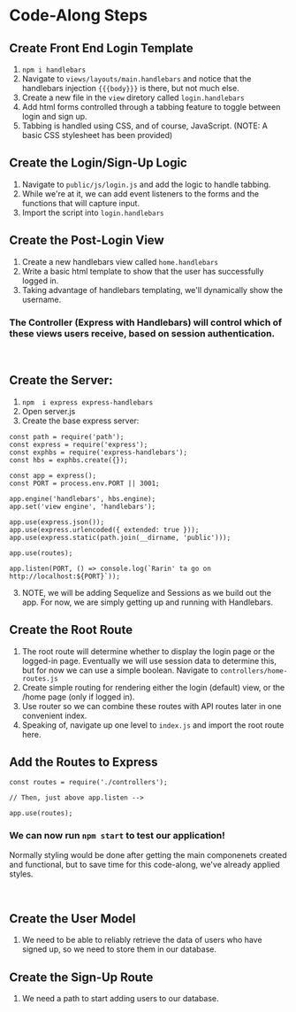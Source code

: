 # Code-Along Steps

## Create Front End Login Template
1. `npm i handlebars`
2. Navigate to `views/layouts/main.handlebars` and notice that the handlebars injection `{{{body}}}` is there, but not much else. 
3. Create a new file in the `view` diretory called `login.handlebars`
4. Add html forms controlled through a tabbing feature to toggle between login and sign up. 
5. Tabbing is handled using CSS, and of course, JavaScript. (NOTE: A basic CSS stylesheet has been provided)

## Create the Login/Sign-Up Logic 
1. Navigate to `public/js/login.js` and add the logic to handle tabbing.
2. While we're at it, we can add event listeners to the forms and the functions that will capture input.
3. Import the script into `login.handlebars`

## Create the Post-Login View
1. Create a new handlebars view called `home.handlebars`
2. Write a basic html template to show that the user has successfully logged in.
3. Taking advantage of handlebars templating, we'll dynamically show the username.

### The Controller (Express with Handlebars) will control which of these views users receive, based on session authentication.  

&nbsp;

## Create the Server:

1. `npm  i express express-handlebars`
2. Open server.js
3. Create the base express server:

```
const path = require('path');
const express = require('express');
const exphbs = require('express-handlebars');
const hbs = exphbs.create({});

const app = express();
const PORT = process.env.PORT || 3001;

app.engine('handlebars', hbs.engine);
app.set('view engine', 'handlebars');

app.use(express.json());
app.use(express.urlencoded({ extended: true }));
app.use(express.static(path.join(__dirname, 'public')));

app.use(routes);

app.listen(PORT, () => console.log(`Rarin' ta go on http://localhost:${PORT}`));

```
3. NOTE, we will be adding Sequelize and Sessions as we build out the app. For now, we are simply getting up and running with Handlebars.

## Create the Root Route
1. The root route will determine whether to display the login page or the logged-in page. Eventually we will use session data to determine this, but for now we can use a simple boolean. Navigate to `controllers/home-routes.js`
2. Create simple routing for rendering either the login (default) view, or the /home page (only if logged in).
3. Use router so we can combine these routes with API routes later in one convenient index.
4. Speaking of, navigate up one level to `index.js` and import the root route here.

## Add the Routes to Express
```
const routes = require('./controllers');

// Then, just above app.listen -->

app.use(routes);
```

### We can now run `npm start` to test our application!
Normally styling would be done after getting the main componenets created and functional, but to save time for this code-along, we've already applied styles.

&nbsp;

## Create the User Model
1. We need to be able to reliably retrieve the data of users who have signed up, so we need to store them in our database.

## Create the Sign-Up Route
1. We need a path to start adding users to our database. 